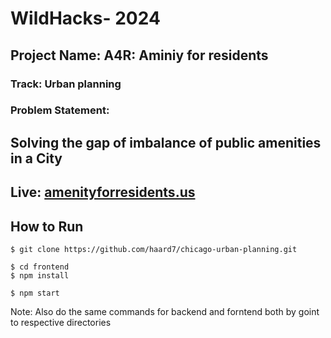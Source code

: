 
# WildHacks- 2024

## Project Name: A4R: Aminiy for residents
### Track: Urban planning

### Problem Statement:
## Solving the gap of imbalance of public amenities in a City


## Live: [amenityforresidents.us](amenityforresidents.us)

## How to Run

```
$ git clone https://github.com/haard7/chicago-urban-planning.git
```
```
$ cd frontend
$ npm install
```

```
$ npm start
```

Note: Also do the same commands for backend and forntend both by goint to respective directories
